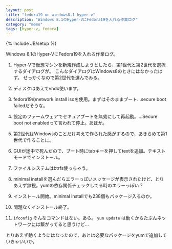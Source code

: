 ```yaml
---
layout: post
title: "fedora19 on windows8.1 hyper-v"
description: "Windows 8.1のHyper-VにFedora19を入れる作業ログ"
category: "memo"
tags: [hyper-v, fedora]
---
```

{% include JB/setup %}

Windows 8.1のHyper-VにFedora19を入れる作業ログ。

1. Hyper-Vで仮想マシンを新規作成しようとしたら、第1世代と第2世代を選択するダイアログが。
こんなダイアログはWindows8のときにはなかったはず。
せっかくなので第2世代を選んでみる。

1. ディスクはあえてvhdx使います。

1. fedora19のnetwork install isoを使用。まずはそのままブート...secure boot failedだそうな。

1. 設定のファームウェアでセキュアブートを無効にして再起動。...Secure boot not enabledって言われて停止。あほか。

1. 第2世代はWindowsのことだけ考えて作られた感がするので、あきらめて第1世代で作ることに。

1. GUIが途中で死んだので、ブート時にtabキーを押してtextを追加。テキストモードでインストール。

1. ファイルシステムはbtrfs使っちゃう。

1. minimal installを選んだらエラーっぽいメッセージが表示されたけど、とりあえず無視。yumの依存関係チェックしてる時のエラーっぽい？

1. インストール開始。minimal installでも238個もパッケージ入るのか。

1. 問題なくインストール終了。

1. `ifconfig` そんなコマンドはない。あら。 `yum update` は動くからたぶんネットワークには繋がってると思うけど...

とりあえず動くようにはなったので、あとは必要なパッケージをyumで追加していきゃいいか。
